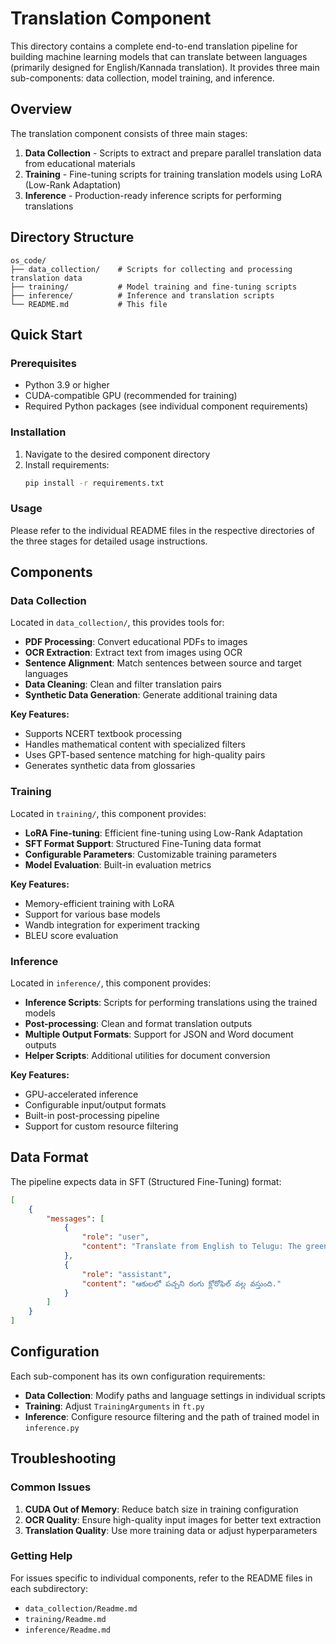 # Translation Component

This directory contains a complete end-to-end translation pipeline for building machine learning models that can translate between languages (primarily designed for English/Kannada translation). It provides three main sub-components: data collection, model training, and inference.

## Overview

The translation component consists of three main stages:

1. **Data Collection** - Scripts to extract and prepare parallel translation data from educational materials
2. **Training** - Fine-tuning scripts for training translation models using LoRA (Low-Rank Adaptation)
3. **Inference** - Production-ready inference scripts for performing translations

## Directory Structure

```
os_code/
├── data_collection/    # Scripts for collecting and processing translation data
├── training/           # Model training and fine-tuning scripts
├── inference/          # Inference and translation scripts
└── README.md           # This file
```

## Quick Start

### Prerequisites

- Python 3.9 or higher
- CUDA-compatible GPU (recommended for training)
- Required Python packages (see individual component requirements)

### Installation

1. Navigate to the desired component directory
2. Install requirements:
   ```bash
   pip install -r requirements.txt
   ```

### Usage

Please refer to the individual README files in the respective directories of the three stages for detailed usage instructions.

## Components

### Data Collection
Located in `data_collection/`, this provides tools for:
- **PDF Processing**: Convert educational PDFs to images
- **OCR Extraction**: Extract text from images using OCR
- **Sentence Alignment**: Match sentences between source and target languages
- **Data Cleaning**: Clean and filter translation pairs
- **Synthetic Data Generation**: Generate additional training data

**Key Features:**
- Supports NCERT textbook processing
- Handles mathematical content with specialized filters
- Uses GPT-based sentence matching for high-quality pairs
- Generates synthetic data from glossaries

### Training
Located in `training/`, this component provides:
- **LoRA Fine-tuning**: Efficient fine-tuning using Low-Rank Adaptation
- **SFT Format Support**: Structured Fine-Tuning data format
- **Configurable Parameters**: Customizable training parameters
- **Model Evaluation**: Built-in evaluation metrics

**Key Features:**
- Memory-efficient training with LoRA
- Support for various base models
- Wandb integration for experiment tracking
- BLEU score evaluation

### Inference
Located in `inference/`, this component provides:
- **Inference Scripts**: Scripts for performing translations using the trained models
- **Post-processing**: Clean and format translation outputs
- **Multiple Output Formats**: Support for JSON and Word document outputs
- **Helper Scripts**: Additional utilities for document conversion

**Key Features:**
- GPU-accelerated inference
- Configurable input/output formats
- Built-in post-processing pipeline
- Support for custom resource filtering

## Data Format

The pipeline expects data in SFT (Structured Fine-Tuning) format:

```json
[
    {
        "messages": [
            {
                "role": "user",
                "content": "Translate from English to Telugu: The green color in leaves is due to chlorophyll."
            },
            {
                "role": "assistant",
                "content": "ఆకులలో పచ్చని రంగు క్లోరోఫిల్ వల్ల వస్తుంది."
            }
        ]
    }
]
```

## Configuration

Each sub-component has its own configuration requirements:

- **Data Collection**: Modify paths and language settings in individual scripts
- **Training**: Adjust `TrainingArguments` in `ft.py`
- **Inference**: Configure resource filtering and the path of trained model in `inference.py`

## Troubleshooting

### Common Issues

1. **CUDA Out of Memory**: Reduce batch size in training configuration
2. **OCR Quality**: Ensure high-quality input images for better text extraction
3. **Translation Quality**: Use more training data or adjust hyperparameters

### Getting Help

For issues specific to individual components, refer to the README files in each subdirectory:
- `data_collection/Readme.md`
- `training/Readme.md`
- `inference/Readme.md`
